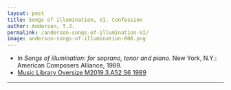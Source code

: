 ```yaml
---
layout: post
title: Songs of illumination, VI. Confession
author: Anderson, T.J.
permalink: /anderson-songs-of-illumination-VI/
image: anderson-songs-of-illumination-006.png
---
```


- In *Songs of illumination: for soprano, tenor and piano.* New York, N.Y.: American Composers Alliance, 1989.
- <a href="https://tufts-primo.hosted.exlibrisgroup.com/permalink/f/14dinuo/01TUN_ALMA21102270180003851" target="_blank">Music Library Oversize M2019.3.A52 S6 1989</a>

---
